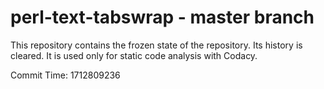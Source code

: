 # perl-text-tabswrap - master branch

This repository contains the frozen state of the repository.
Its history is cleared. It is used only for static code
analysis with Codacy.

Commit Time: 1712809236